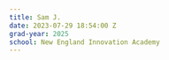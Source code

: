 ```yaml
---
title: Sam J.
date: 2023-07-29 18:54:00 Z
grad-year: 2025
school: New England Innovation Academy
---
```


